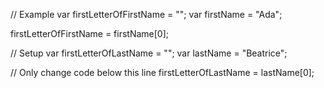 
// Example
var firstLetterOfFirstName = "";
var firstName = "Ada";

firstLetterOfFirstName = firstName[0];

// Setup
var firstLetterOfLastName = "";
var lastName = "Beatrice";

// Only change code below this line
firstLetterOfLastName = lastName[0];


